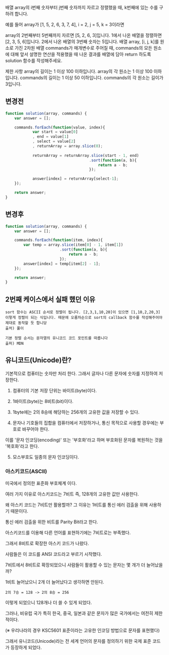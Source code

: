 배열 array의 i번째 숫자부터 j번째 숫자까지 자르고 정렬했을 때, k번째에 있는 수를 구하려 합니다.

예를 들어 array가 [1, 5, 2, 6, 3, 7, 4], i = 2, j = 5, k = 3이라면

array의 2번째부터 5번째까지 자르면 [5, 2, 6, 3]입니다.
1에서 나온 배열을 정렬하면 [2, 3, 5, 6]입니다.
2에서 나온 배열의 3번째 숫자는 5입니다.
배열 array, [i, j, k]를 원소로 가진 2차원 배열 commands가 매개변수로 주어질 때, commands의 모든 원소에 대해 앞서 설명한 연산을 적용했을 때 나온 결과를 배열에 담아 return 하도록 solution 함수를 작성해주세요.

제한 사항
array의 길이는 1 이상 100 이하입니다.
array의 각 원소는 1 이상 100 이하입니다.
commands의 길이는 1 이상 50 이하입니다.
commands의 각 원소는 길이가 3입니다.

## 변경전
```javascript
function solution(array, commands) {
    var answer = [];

    commands.forEach(function(value, index){
            var start = value[0]
            , end = value[1]
            , select = value[2]
            , returnArray = array.slice(0);
            
            returnArray = returnArray.slice(start - 1, end)
                                     .sort(function(a, b){
                                         return a - b;
                                     });

            answer[index] = returnArray[select-1];
    });

    return answer;
}
```
## 변경후
```javascript
function solution(array, commands) {
    var answer = [];

    commands.forEach(function(item, index){
        var temp = array.slice(item[0] - 1, item[1])
                        .sort(function(a, b){
                            return a - b;
                        });
        answer[index] = temp[item[2] - 1];
    });

    return answer;
}
```

## 2번째 케이스에서 실패 했던 이유
~~~
sort 함수는 ASCII 순서로 정렬이 됩니다. [2,3,1,10,20]이 있으면 [1,10,2,20,3] 이렇게 정렬이 되는 식입니다. 때문에 오름차순으로 sort의 callback 함수를 작성해주어야 제대로 동작할 듯 합니당
출처) 풀이

기본 정렬 순서는 문자열의 유니코드 코드 포인트를 따릅니다
출퍼) MDN
~~~

## 유니코드(Unicode)란?
기본적으로 컴퓨터는 숫자만 처리 한다. 그래서 글자나 다른 문자에 숫자를 지정하여 저장한다.

1. 컴퓨터의 기본 저장 단위는 바이트(byte)이다.

2. 1바이트(byte)는 8비트(bit)이다.

3. 1byte에는 2의 8승에 해당하는 256개의 고유한 값을 저장할 수 있다.

4. 문자나 기호들의 집합을 컴퓨터에서 저장하거나, 통신 목적으로 사용할 경우에는 부호로 바꾸어야 한다.

이를 '문자 인코딩(encoding)' 또는 '부호화'라고 하며 부호화된 문자를 복원하는 것을 '복호화'라고 한다.

5. 모스부호도 일종의 문자 인코딩이다.

### 아스키코드(ASCII)
미국에서 정의한 표준화 부호체계 이다.

여러 가지 이유로 아스키코드는 7비트 즉, 128개의 고유한 값만 사용한다.

왜 아스키 코드는 7비트만 활용할까? 그 이유는 1비트를 통신 에러 검출을 위해 사용하기 때문이다.

통신 에러 검출을 위한 비트를 Parity Bit라고 한다.

아스키코드를 이용해 다른 언어를 표현하기에는 7비트로는 부족했다. 

그래서 8비트로 확장한 아스키 코드가 나왔다.

사람들은 이 코드를 ANSI 코드라고 부르기 시작했다.

7비트에서 8비트로 확장되었으니 사람들이 활용할 수 있는 문자는 몇 개가 더 늘어났을까?

1비트 늘어났으니 2개 더 늘어났다고 생각하면 안된다. 

~~~
2의 7승 = 128 -> 2의 8승 = 256
~~~

이렇게 되었으니 128개나 더 쓸 수 있게 되었다.

그러나, 비유럽 국가 특히 한국, 중국, 일본과 같은 문자가 많은 국가에서는 여전히 제한적이다.

(※ 우리나라의 경우 KSC5601 표준이라는 고유한 인코딩 방법으로 문자를 표현했다)

그래서 유니코드(Unicode)라는 전 세계 언어의 문자를 정의하기 위한 국제 표준 코드가 등장하게 되었다.